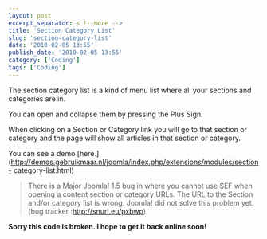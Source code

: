 ```yaml
---
layout: post
excerpt_separator: < !--more -->
title: 'Section Category List'
slug: 'section-category-list'
date: '2010-02-05 13:55'
publish_date: '2010-02-05 13:55'
category: ['Coding']
tags: ['Coding']
---
```

The section category list is a kind of menu list where all your sections and
categories are in.  
  
You can open and collapse them by pressing the Plus Sign.  
  
When clicking on a Section or Category link you will go to that section or
category and the page will show all articles in that section or category.  
  
You can see a demo
[here.](http://demos.gebruikmaar.nl/joomla/index.php/extensions/modules/section-
category-list.html)

> There is a Major Joomla! 1.5 bug in where you cannot use SEF when opening a
content section or category URLs. The URL to the Section and/or category list
is wrong. Joomla! did not solve this problem yet. (bug tracker
:<http://snurl.eu/pxbwp>)

 **Sorry this code is broken. I hope to get it back online soon!**

